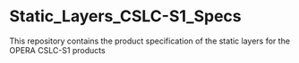 # Static_Layers_CSLC-S1_Specs
This repository contains the product specification of the static layers for the OPERA CSLC-S1 products
